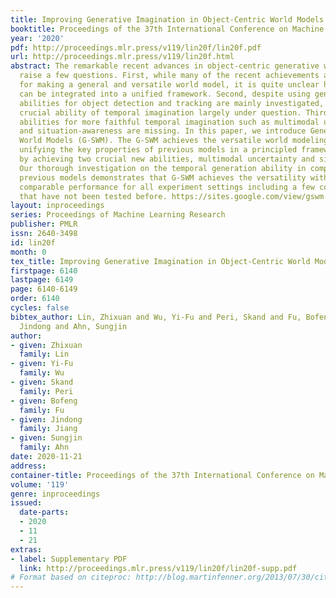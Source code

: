 ```yaml
---
title: Improving Generative Imagination in Object-Centric World Models
booktitle: Proceedings of the 37th International Conference on Machine Learning
year: '2020'
pdf: http://proceedings.mlr.press/v119/lin20f/lin20f.pdf
url: http://proceedings.mlr.press/v119/lin20f.html
abstract: The remarkable recent advances in object-centric generative world models
  raise a few questions. First, while many of the recent achievements are indispensable
  for making a general and versatile world model, it is quite unclear how these ingredients
  can be integrated into a unified framework. Second, despite using generative objectives,
  abilities for object detection and tracking are mainly investigated, leaving the
  crucial ability of temporal imagination largely under question. Third, a few key
  abilities for more faithful temporal imagination such as multimodal uncertainty
  and situation-awareness are missing. In this paper, we introduce Generative Structured
  World Models (G-SWM). The G-SWM achieves the versatile world modeling not only by
  unifying the key properties of previous models in a principled framework but also
  by achieving two crucial new abilities, multimodal uncertainty and situation-awareness.
  Our thorough investigation on the temporal generation ability in comparison to the
  previous models demonstrates that G-SWM achieves the versatility with the best or
  comparable performance for all experiment settings including a few complex settings
  that have not been tested before. https://sites.google.com/view/gswm
layout: inproceedings
series: Proceedings of Machine Learning Research
publisher: PMLR
issn: 2640-3498
id: lin20f
month: 0
tex_title: Improving Generative Imagination in Object-Centric World Models
firstpage: 6140
lastpage: 6149
page: 6140-6149
order: 6140
cycles: false
bibtex_author: Lin, Zhixuan and Wu, Yi-Fu and Peri, Skand and Fu, Bofeng and Jiang,
  Jindong and Ahn, Sungjin
author:
- given: Zhixuan
  family: Lin
- given: Yi-Fu
  family: Wu
- given: Skand
  family: Peri
- given: Bofeng
  family: Fu
- given: Jindong
  family: Jiang
- given: Sungjin
  family: Ahn
date: 2020-11-21
address: 
container-title: Proceedings of the 37th International Conference on Machine Learning
volume: '119'
genre: inproceedings
issued:
  date-parts:
  - 2020
  - 11
  - 21
extras:
- label: Supplementary PDF
  link: http://proceedings.mlr.press/v119/lin20f/lin20f-supp.pdf
# Format based on citeproc: http://blog.martinfenner.org/2013/07/30/citeproc-yaml-for-bibliographies/
---
```

